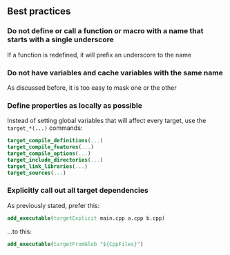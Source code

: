 ## Best practices


### Do not define or call a function or macro with a name that starts with a single underscore
If a function is redefined, it will prefix an underscore to the name


### Do not have variables and cache variables with the same name
As discussed before, it is too easy to mask one or the other


### Define properties as locally as possible
Instead of setting global variables that will affect every target, use the `target_*(...)` commands:
```cmake
target_compile_definitions(...)
target_compile_features(...)
target_compile_options(...)
target_include_directories(...)
target_link_libraries(...)
target_sources(...)
```


### Explicitly call out all target dependencies
As previously stated, prefer this:
```cmake
add_executable(targetExplicit main.cpp a.cpp b.cpp)
```
...to this:
```cmake
add_executable(targetFromGlob "${CppFiles}")
```
